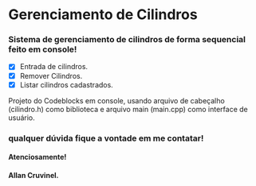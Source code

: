 # Gerenciamento de Cilindros

### Sistema de gerenciamento de cilindros de forma sequencial feito em console!

- [x] Entrada de cilindros.
- [x] Remover Cilindros.
- [x] Listar cilindros cadastrados.

Projeto do Codeblocks em console, usando arquivo de cabeçalho (cilindro.h) como biblioteca e arquivo main (main.cpp) como interface de usuário.

### qualquer dúvida fique a vontade em me contatar!
#### Atenciosamente! 
#### Allan Cruvinel.



